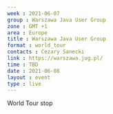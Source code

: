 ```yaml
---
week : 2021-06-07
group : Warszawa Java User Group
zone : GMT +1
area : Europe
title : Warszawa Java User Group
format : world_tour
contacts : Cezary Sanecki
link : https://warszawa.jug.pl/
time : TBD
date : 2021-06-08
layout : event
type : live
---
```

World Tour stop
